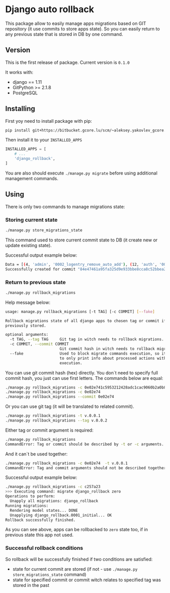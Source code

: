 # Django auto rollback
This package allow to easily manage apps migrations based on GIT repository (it use commits to store apps state).
So you can easily return to any previous state that is stored in DB by one command.

## Version
This is the first release of package. Current version is `0.1.0`

It works with:
- django == 1.11
- GitPython >= 2.1.8
- PostgreSQL

## Installing

First yoy need to install package with pip:
```bash
pip install git+https://bitbucket.gcore.lu/scm/~aleksey.yakovlev_gcore.lu/django-auto-rollback.git@0.1.0
```

Then install it to your `INSTALLED_APPS`
```python
INSTALLED_APPS = [
    # ...
    'django_rollback',
]
```

You are also should execute `./manage.py migrate` before using additional management commands.

## Using
There is only two commands to manage migrations state:

### Storing current state
```bash
./manage.py store_migrations_state
```
This command used to store current commit state to DB (it create new or update existing state).

Successful output example below:
```bash
Data = [(4, 'admin', '0002_logentry_remove_auto_add'), (12, 'auth', '0008_alter_user_username_max_length'), (5, 'contenttypes', '0002_remove_content_type_name'), (16, 'django_auto_rollback', '0001_initial'), (17, 'django_rollback', '0001_initial'), (14, 'sessions', '0001_initial')].
Successfully created for commit "84e47461a95fa325d9e933bbe8cca8c52bbea203".
```

### Return to previous state
```bash
./manage.py rollback_migrations
```
Help message below:
```bash
usage: manage.py rollback_migrations [-t TAG] [-c COMMIT] [--fake]

Rollback migrations state of all django apps to chosen tag or commit if
previously stored.

optional arguments:
  -t TAG, --tag TAG     Git tag in witch needs to rollback migrations.
  -c COMMIT, --commit COMMIT
                        Git commit hash in witch needs to rollback migrations.
  --fake                Used to block migrate commands execution, so it allow
                        to only print info about processed actions without
                        execution.
```

You can use git commit hash (hex) directly.
You don`t need to specify full commit hash, you just can use first letters.
The commands below are equal:
```bash
./manage.py rollback_migrations -c 0e02e741c5953212428adc1cac9060b2a0b8626b
./manage.py rollback_migrations -c 0e02e74
./manage.py rollback_migrations --commit 0e02e74
```
Or you can use git tag (it will be translated to related commit).
```bash
./manage.py rollback_migrations -t v.0.0.1
./manage.py rollback_migrations --tag v.0.0.2
```

Either tag or commit argument is required:
```bash
./manage.py rollback_migrations
CommandError: Tag or commit should be described by -t or -c arguments.
```
And it can`t be used together:
```bash
./manage.py rollback_migrations -c 0e02e74  -t v.0.0.1
CommandError: Tag and commit arguments should not be described together.
```

Successful output example below:
```bash
./manage.py rollback_migrations -c c257a23
>>> Executing command: migrate django_rollback zero
Operations to perform:
  Unapply all migrations: django_rollback
Running migrations:
  Rendering model states... DONE
  Unapplying django_rollback.0001_initial... OK
Rollback successfully finished.
```

As you can see above, apps can be rollbacked to `zero` state too, if in previous state this app not used.

### Successful rollback conditions
So rollback will be successfully finished if two conditions are satisfied:
- state for current commit are stored (if not - use `./manage.py store_migrations_state` command)
- state for specified commit or commit witch relates to specified tag was stored in the past
 